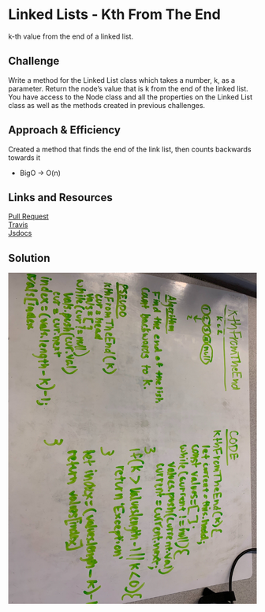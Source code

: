 # Linked Lists - Kth From The End
k-th value from the end of a linked list.


## Challenge
Write a method for the Linked List class which takes a number, k, as a parameter. Return the node’s value that is k from the end of the linked list. You have access to the Node class and all the properties on the Linked List class as well as the methods created in previous challenges.

## Approach & Efficiency
Created a method that finds the end of the link list, then counts backwards towards it

* BigO -> O(n)

## Links and Resources
[Pull Request]() <br>
[Travis]() <br>
[Jsdocs]()

## Solution
![whiteboard](../assets/kthFromEndWB.jpg)

